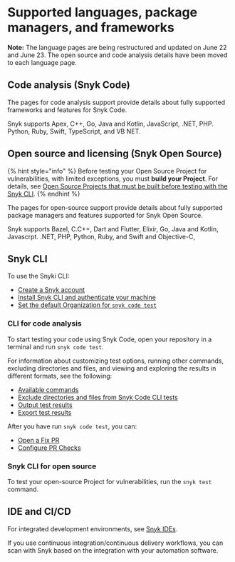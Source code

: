 # Supported languages, package managers, and frameworks

**Note:** The language pages are being restructured and updated on June 22 and June 23. The open source and code analysis details have been moved to each language page.

## Code analysis (Snyk Code)

The pages for code analysis support provide details about fully supported frameworks and features for Snyk Code.

Snyk supports Apex, C++, Go, Java and Kotlin, JavaScript, .NET, PHP. Python, Ruby, Swift, TypeScript, and VB NET.

## Open source and licensing (Snyk Open Source)

{% hint style="info" %}
Before testing your Open Source Project for vulnerabilities, with limited exceptions, you must **build your Project**. For details, see [Open Source Projects that must be built before testing with the Snyk CLI](../snyk-cli/scan-and-maintain-projects-using-the-cli/snyk-cli-for-open-source/open-source-projects-that-must-be-built-before-testing-with-the-snyk-cli.md).
{% endhint %}

The pages for open-source support provide details about fully supported package managers and features supported for Snyk Open Source.

Snyk supports Bazel, C.C++, Dart and Flutter, Elixir, Go, Java and Kotlin, Javascrpt. .NET, PHP, Python, Ruby, and Swift and Objective-C,

## Snyk CLI

To use the Snyki CLI:

* [Create a Snyk account](../getting-started/quickstart/create-or-log-in-to-a-snyk-account.md)
* [Install Snyk CLI and authenticate your machine](../snyk-cli/getting-started-with-the-snyk-cli.md#install-the-snyk-cli-and-authenticate-your-machine)
* [Set the default Organization for `snyk code test`](../snyk-cli/scan-and-maintain-projects-using-the-cli/snyk-cli-for-snyk-code/set-the-snyk-organization-for-the-cli-tests.md)

### CLI for code analysis

To start testing your code using Snyk Code, open your repository in a terminal and run `snyk code test`.

For information about customizing test options, running other commands, excluding directories and files, and viewing and exploring the results in different formats, see the following:

* [Available commands](../snyk-cli/commands/#available-commands)
* [Exclude directories and files from Snyk Code CLI tests](../snyk-cli/scan-and-maintain-projects-using-the-cli/snyk-cli-for-snyk-code/exclude-directories-and-files-from-snyk-code-cli-tests.md)
* [Output test results](../snyk-cli/scan-and-maintain-projects-using-the-cli/snyk-cli-for-snyk-code/view-snyk-code-cli-results.md#output-test-results)
* [Export test results](../snyk-cli/scan-and-maintain-projects-using-the-cli/snyk-cli-for-snyk-code/view-snyk-code-cli-results.md#export-test-results)

After you have run `snyk code test`, you can:

* [Open a Fix PR ](../scan-with-snyk/pull-requests/snyk-fix-pull-or-merge-requests/)
* [Configure PR Checks](../scan-with-snyk/pull-requests/pull-request-checks/configure-pull-request-checks.md)

### Snyk CLI for open source

To test your open-source Project for vulnerabilities, run the `snyk test` command.

## IDE and CI/CD

For integrated development environments, see [Snyk IDEs](../scm-ide-and-ci-cd-workflow-and-integrations/use-snyk-in-your-ide/).

If you use continuous integration/continuous delivery workflows, you can scan with Snyk based on the integration with your automation software.
